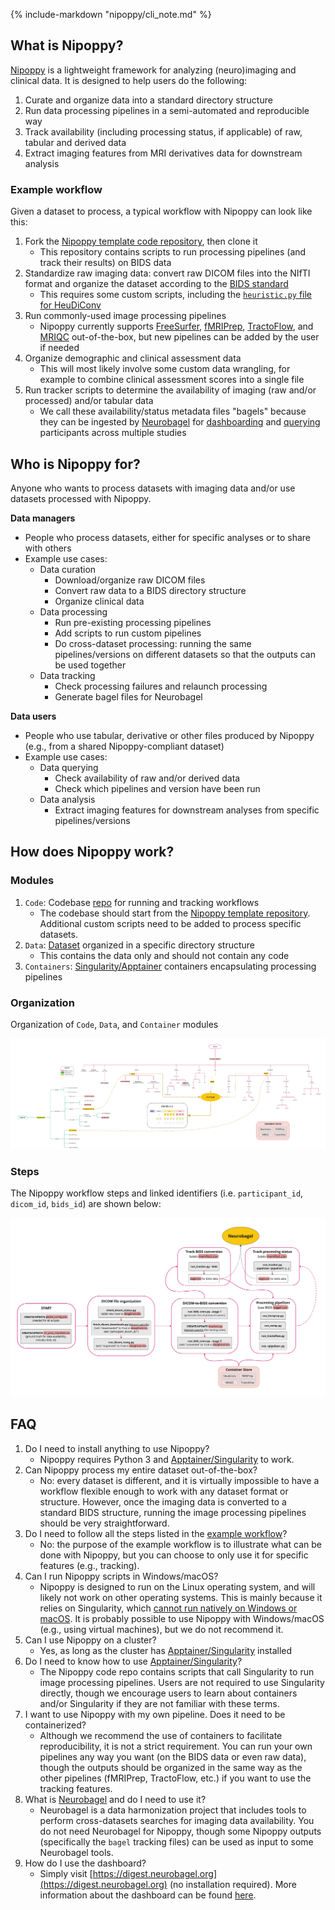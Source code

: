 {%
    include-markdown "nipoppy/cli_note.md"
%}

## What is Nipoppy? 

[Nipoppy](https://github.com/neurodatascience/nipoppy) is a lightweight framework for analyzing (neuro)imaging and clinical data. It is designed to help users do the following:

1. Curate and organize data into a standard directory structure
2. Run data processing pipelines in a semi-automated and reproducible way
3. Track availability (including processing status, if applicable) of raw, tabular and derived data
4. Extract imaging features from MRI derivatives data for downstream analysis

### Example workflow

Given a dataset to process, a typical workflow with Nipoppy can look like this:

1. Fork the [Nipoppy template code repository](https://github.com/neurodatascience/nipoppy), then clone it
    * This repository contains scripts to run processing pipelines (and track their results) on BIDS data
2. Standardize raw imaging data: convert raw DICOM files into the NIfTI format and organize the dataset according to the [BIDS standard](https://bids-specification.readthedocs.io/en/stable/)
    * This requires some custom scripts, including the [`heuristic.py` file for HeuDiConv](https://heudiconv.readthedocs.io/en/latest/heuristics.html)
3. Run commonly-used image processing pipelines
    * Nipoppy currently supports [FreeSurfer](https://surfer.nmr.mgh.harvard.edu/), [fMRIPrep](https://fmriprep.org/en/stable/), [TractoFlow](https://tractoflow-documentation.readthedocs.io/en/latest/), and [MRIQC](https://mriqc.readthedocs.io/en/stable/) out-of-the-box, but new pipelines can be added by the user if needed
4. Organize demographic and clinical assessment data
    * This will most likely involve some custom data wrangling, for example to combine clinical assessment scores into a single file
5. Run tracker scripts to determine the availability of imaging (raw and/or processed) and/or tabular data
    * We call these availability/status metadata files "bagels" because they can be ingested by [Neurobagel](https://www.neurobagel.org/) for [dashboarding](https://digest.neurobagel.org/) and [querying](https://query.neurobagel.org/) participants across multiple studies

## Who is Nipoppy for?

Anyone who wants to process datasets with imaging data and/or use datasets processed with Nipoppy.

**Data managers**

* People who process datasets, either for specific analyses or to share with others
* Example use cases:
    * Data curation
        * Download/organize raw DICOM files
        * Convert raw data to a BIDS directory structure
        * Organize clinical data
    * Data processing
        * Run pre-existing processing pipelines
        * Add scripts to run custom pipelines
        * Do cross-dataset processing: running the same pipelines/versions on different datasets so that the outputs can be used together
    * Data tracking
        * Check processing failures and relaunch processing
        * Generate bagel files for Neurobagel

**Data users**

* People who use tabular, derivative or other files produced by Nipoppy (e.g., from a shared Nipoppy-compliant dataset)
* Example use cases:
    * Data querying
        * Check availability of raw and/or derived data
        * Check which pipelines and version have been run
    * Data analysis
        * Extract imaging features for downstream analyses from specific pipelines/versions

## How does Nipoppy work?

### Modules

1. `Code`: Codebase [repo](code_org.md) for running and tracking workflows
    * The codebase should start from the [Nipoppy template repository](https://github.com/neurodatascience/nipoppy). Additional custom scripts need to be added to process specific datasets.
2. `Data`: [Dataset](data_org.md) organized in a specific directory structure
    * This contains the data only and should not contain any code
3. `Containers`: [Singularity/Apptainer](https://apptainer.org/) containers encapsulating processing pipelines

### Organization
Organization of `Code`, `Data`, and `Container` modules

![nipoppy_org](../imgs/nipoppy_org.jpg)

### Steps
The Nipoppy workflow steps and linked identifiers (i.e. `participant_id`, `dicom_id`, `bids_id`) are shown below:

![steps](../imgs/steps.jpg)

## FAQ

1. Do I need to install anything to use Nipoppy?
    * Nipoppy requires Python 3 and [Apptainer/Singularity](https://apptainer.org/) to work.
2. Can Nipoppy process my entire dataset out-of-the-box?
    * No: every dataset is different, and it is virtually impossible to have a workflow flexible enough to work with any dataset format or structure. However, once the imaging data is converted to a standard BIDS structure, running the image processing pipelines should be very straightforward.
3. Do I need to follow all the steps listed in the [example workflow](#example-workflow)?
    * No: the purpose of the example workflow is to illustrate what can be done with Nipoppy, but you can choose to only use it for specific features (e.g., tracking).
4. Can I run Nipoppy scripts in Windows/macOS?
    * Nipoppy is designed to run on the Linux operating system, and will likely not work on other operating systems. This is mainly because it relies on Singularity, which [cannot run natively on Windows or macOS](https://apptainer.org/docs/admin/main/installation.html#installation-on-windows-or-mac). It is probably possible to use Nipoppy with Windows/macOS (e.g., using virtual machines), but we do not recommend it.
5. Can I use Nipoppy on a cluster?
    * Yes, as long as the cluster has [Apptainer/Singularity](https://apptainer.org/) installed
6. Do I need to know how to use [Apptainer/Singularity](https://apptainer.org/)?
    * The Nipoppy code repo contains scripts that call Singularity to run image processing pipelines. Users are not required to use Singularity directly, though we encourage users to learn about containers and/or Singularity if they are not familiar with these terms.
7. I want to use Nipoppy with my own pipeline. Does it need to be containerized?
    * Although we recommend the use of containers to facilitate reproducibility, it is not a strict requirement. You can run your own pipelines any way you want (on the BIDS data or even raw data), though the outputs should be organized in the same way as the other pipelines (fMRIPrep, TractoFlow, etc.) if you want to use the tracking features.
8. What is [Neurobagel](https://www.neurobagel.org/) and do I need to use it?
    * Neurobagel is a data harmonization project that includes tools to perform cross-datasets searches for imaging data availability. You do not need Neurobagel for Nipoppy, though some Nipoppy outputs (specifically the `bagel` tracking files) can be used as input to some Neurobagel tools.
9. How do I use the dashboard?
    * Simply visit [https://digest.neurobagel.org](https://digest.neurobagel.org) (no installation required). More information about the dashboard can be found [here](https://github.com/neurobagel/digest).
